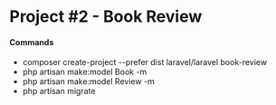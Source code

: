 # Project #2 - Book Review

#### Commands
- composer create-project --prefer dist laravel/laravel book-review
- php artisan make:model Book -m
- php artisan make:model Review -m
- php artisan migrate